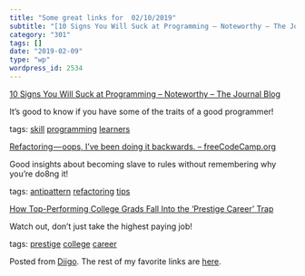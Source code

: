 ```yaml
---
title: "Some great links for  02/10/2019"
subtitle: "[10 Signs You Will Suck at Programming – Noteworthy – The Journal Blog](https://blog.usejournal.com/..."
category: "301"
tags: []
date: "2019-02-09"
type: "wp"
wordpress_id: 2534
---
```

[10 Signs You Will Suck at Programming – Noteworthy – The Journal Blog](https://blog.usejournal.com/10-signs-you-will-suck-at-programming-5497a6a52c5c) 

It’s good to know if you have some of the traits of a good programmer!

 tags: [skill](https://www.diigo.com/user/pitosalas/skill) [programming](https://www.diigo.com/user/pitosalas/programming) [learners](https://www.diigo.com/user/pitosalas/learners)

 [Refactoring — oops, I’ve been doing it backwards. – freeCodeCamp.org](https://medium.freecodecamp.org/refactoring-oops-ive-been-doing-it-backwards-55eed503ccd0) 

Good insights about becoming slave to rules without remembering why you’re do8ng it!

 tags: [antipattern](https://www.diigo.com/user/pitosalas/antipattern) [refactoring](https://www.diigo.com/user/pitosalas/refactoring) [tips](https://www.diigo.com/user/pitosalas/tips)

 [How Top-Performing College Grads Fall Into the ‘Prestige Career’ Trap](https://medium.com/s/story/a-culture-of-prestige-98c8671ceade) 

Watch out, don’t just take the highest paying job!

 tags: [prestige](https://www.diigo.com/user/pitosalas/prestige) [college](https://www.diigo.com/user/pitosalas/college) [career](https://www.diigo.com/user/pitosalas/career)

Posted from [Diigo](https://www.diigo.com). The rest of my favorite links are [here](https://www.diigo.com/user/pitosalas).